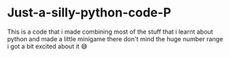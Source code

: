 # Just-a-silly-python-code-P
This is a code that i made combining most of the stuff that i learnt about python and made a little minigame there 
don't mind the huge number range i got a bit excited about it 😅
